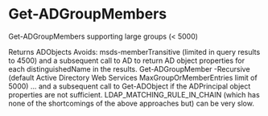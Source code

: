 # Get-ADGroupMembers
Get-ADGroupMembers supporting large groups (&lt; 5000)

Returns ADObjects
Avoids:
	msds-memberTransitive (limited in query results to 4500) and a subsequent call to AD to return AD object properties for each distinguishedName in the results.
	Get-ADGroupMember -Recursive (default Active Directory Web Services MaxGroupOrMemberEntries limit of 5000) ... and a subsequent call to Get-ADObject if the ADPrincipal object properties are not sufficient.
	LDAP_MATCHING_RULE_IN_CHAIN (which has none of the shortcomings of the above approaches but) can be very slow.
